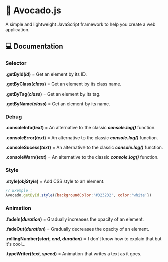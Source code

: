 # 🥑 Avocado.js

A simple and lightweight JavaScript framework to help you create a web application.

## 💻 Documentation

### Selector

**.getById(***id***)** = Get an element by its ID.

**.getByClass(***class***)** = Get an element by its class name.

**.getByTag(***class***)** = Get an element by its tag.

**.getByName(***class***)** = Get an element by its name.

### Debug

**.consoleInfo(***text***)** = An alternative to the classic ***console.log()*** function.

**.consoleError(***text***)** = An alternative to the classic ***console.log()*** function.

**.consoleSucess(***text***)** = An alternative to the classic ***console.log()*** function.

**.consoleWarn(***text***)** = An alternative to the classic ***console.log()*** function.

### Style

**.style(***objStyle***)** = Add CSS style to an element.

```js
// Exemple :
Avocado.getById.style({backgroundColor:'#323232', color:'white'})
```

### Animation

**.fadeIn(***duration***)** = Gradually increases the opacity of an element.

**.fadeOut(***duration***)** = Gradually decreases the opacity of an element.

**.rollingNumber(***start, end, duration***)** = I don't know how to explain that but it's cool...

**.typeWriter(***text, speed***)** = Animation that writes a text as it goes.
